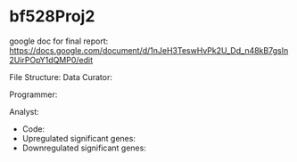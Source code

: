 # bf528Proj2

google doc for final report: https://docs.google.com/document/d/1nJeH3TeswHvPk2U_Dd_n48kB7gsIn2UirPOpY1dQMP0/edit

File Structure:
Data Curator:

Programmer:

Analyst:
- Code:
- Upregulated significant genes:
- Downregulated significant genes:
